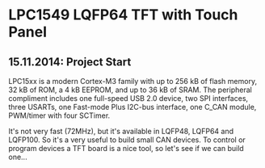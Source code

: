 # LPC1549 LQFP64 TFT with Touch Panel

## 15.11.2014: Project Start

LPC15xx is a modern Cortex-M3 family with up to 256 kB of flash memory, 32 kB of ROM, a 4 kB EEPROM, and up to 36 kB of SRAM. The peripheral compliment includes one full-speed USB 2.0 device, two SPI interfaces, three USARTs, one Fast-mode Plus I2C-bus interface, one C_CAN module, PWM/timer with four SCTimer.

It's not very fast (72MHz), but it's available in LQFP48, LQFP64 and LQFP100. So it's a very useful to build small CAN devices.
To control or program devices a TFT board is a nice tool, so let's see if we can build one... 
